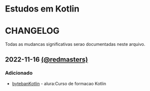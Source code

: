 # Estudos em Kotlin

# CHANGELOG
Todas as mudancas significativas serao documentadas neste arquivo.

## 2022-11-16 [(@redmasters)](https://github.com/redmasters)
### Adicionado 
* [bytebanKotlin](https://github.com/redmasters/kotlin/tree/main/bytebanKotlin) - alura:Curso de formacao Kotlin
